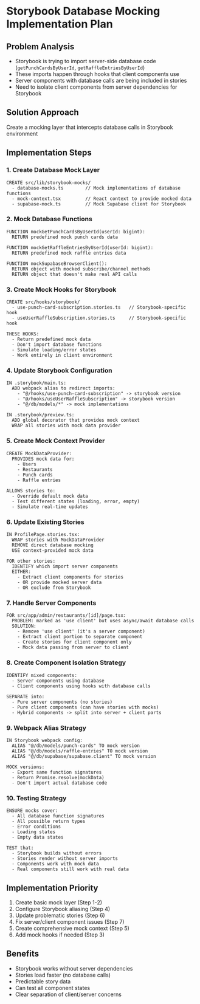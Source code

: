 # Storybook Database Mocking Implementation Plan

## Problem Analysis
- Storybook is trying to import server-side database code (`getPunchCardsByUserId`, `getRaffleEntriesByUserId`)
- These imports happen through hooks that client components use
- Server components with database calls are being included in stories
- Need to isolate client components from server dependencies for Storybook

## Solution Approach
Create a mocking layer that intercepts database calls in Storybook environment

## Implementation Steps

### 1. Create Database Mock Layer
```pseudocode
CREATE src/lib/storybook-mocks/
  - database-mocks.ts        // Mock implementations of database functions
  - mock-context.tsx         // React context to provide mocked data
  - supabase-mock.ts         // Mock Supabase client for Storybook
```

### 2. Mock Database Functions
```pseudocode
FUNCTION mockGetPunchCardsByUserId(userId: bigint):
  RETURN predefined mock punch cards data
  
FUNCTION mockGetRaffleEntriesByUserId(userId: bigint):
  RETURN predefined mock raffle entries data
  
FUNCTION mockSupabaseBrowserClient():
  RETURN object with mocked subscribe/channel methods
  RETURN object that doesn't make real API calls
```

### 3. Create Mock Hooks for Storybook
```pseudocode
CREATE src/hooks/storybook/
  - use-punch-card-subscription.stories.ts   // Storybook-specific hook
  - useUserRaffleSubscription.stories.ts     // Storybook-specific hook
  
THESE HOOKS:
  - Return predefined mock data
  - Don't import database functions
  - Simulate loading/error states
  - Work entirely in client environment
```

### 4. Update Storybook Configuration
```pseudocode
IN .storybook/main.ts:
  ADD webpack alias to redirect imports:
    - "@/hooks/use-punch-card-subscription" -> storybook version
    - "@/hooks/useUserRaffleSubscription" -> storybook version
    - "@/db/models/*" -> mock implementations
    
IN .storybook/preview.ts:
  ADD global decorator that provides mock context
  WRAP all stories with mock data provider
```

### 5. Create Mock Context Provider
```pseudocode
CREATE MockDataProvider:
  PROVIDES mock data for:
    - Users
    - Restaurants  
    - Punch cards
    - Raffle entries
    
ALLOWS stories to:
  - Override default mock data
  - Test different states (loading, error, empty)
  - Simulate real-time updates
```

### 6. Update Existing Stories
```pseudocode
IN ProfilePage.stories.tsx:
  WRAP stories with MockDataProvider
  REMOVE direct database mocking
  USE context-provided mock data
  
FOR other stories:
  IDENTIFY which import server components
  EITHER:
    - Extract client components for stories
    - OR provide mocked server data
    - OR exclude from Storybook
```

### 7. Handle Server Components
```pseudocode
FOR src/app/admin/restaurants/[id]/page.tsx:
  PROBLEM: marked as 'use client' but uses async/await database calls
  SOLUTION: 
    - Remove 'use client' (it's a server component)
    - Extract client portion to separate component
    - Create stories for client component only
    - Mock data passing from server to client
```

### 8. Create Component Isolation Strategy
```pseudocode
IDENTIFY mixed components:
  - Server components using database
  - Client components using hooks with database calls
  
SEPARATE into:
  - Pure server components (no stories)
  - Pure client components (can have stories with mocks)
  - Hybrid components -> split into server + client parts
```

### 9. Webpack Alias Strategy
```pseudocode
IN Storybook webpack config:
  ALIAS "@/db/models/punch-cards" TO mock version
  ALIAS "@/db/models/raffle-entries" TO mock version
  ALIAS "@/db/supabase/supabase.client" TO mock version
  
MOCK versions:
  - Export same function signatures
  - Return Promise.resolve(mockData)
  - Don't import actual database code
```

### 10. Testing Strategy
```pseudocode
ENSURE mocks cover:
  - All database function signatures
  - All possible return types
  - Error conditions
  - Loading states
  - Empty data states
  
TEST that:
  - Storybook builds without errors
  - Stories render without server imports
  - Components work with mock data
  - Real components still work with real data
```

## Implementation Priority
1. Create basic mock layer (Step 1-2)
2. Configure Storybook aliasing (Step 4)
3. Update problematic stories (Step 6)
4. Fix server/client component issues (Step 7)
5. Create comprehensive mock context (Step 5)
6. Add mock hooks if needed (Step 3)

## Benefits
- Storybook works without server dependencies
- Stories load faster (no database calls)
- Predictable story data
- Can test all component states
- Clear separation of client/server concerns 